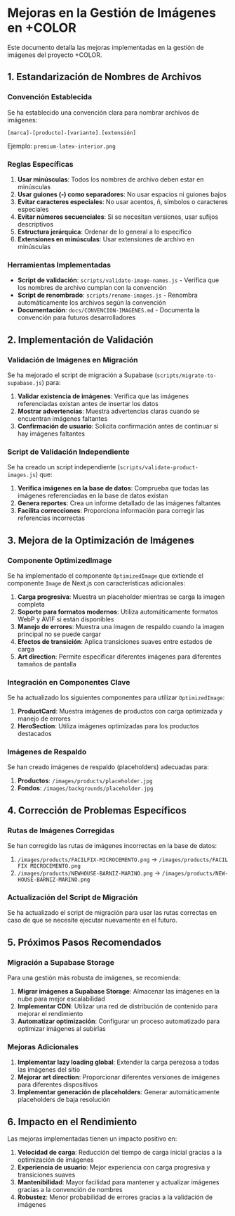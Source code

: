 # Mejoras en la Gestión de Imágenes en +COLOR

Este documento detalla las mejoras implementadas en la gestión de imágenes del proyecto +COLOR.

## 1. Estandarización de Nombres de Archivos

### Convención Establecida

Se ha establecido una convención clara para nombrar archivos de imágenes:

```
[marca]-[producto]-[variante].[extensión]
```

Ejemplo: `premium-latex-interior.png`

### Reglas Específicas

1. **Usar minúsculas**: Todos los nombres de archivo deben estar en minúsculas
2. **Usar guiones (-) como separadores**: No usar espacios ni guiones bajos
3. **Evitar caracteres especiales**: No usar acentos, ñ, símbolos o caracteres especiales
4. **Evitar números secuenciales**: Si se necesitan versiones, usar sufijos descriptivos
5. **Estructura jerárquica**: Ordenar de lo general a lo específico
6. **Extensiones en minúsculas**: Usar extensiones de archivo en minúsculas

### Herramientas Implementadas

- **Script de validación**: `scripts/validate-image-names.js` - Verifica que los nombres de archivo cumplan con la convención
- **Script de renombrado**: `scripts/rename-images.js` - Renombra automáticamente los archivos según la convención
- **Documentación**: `docs/CONVENCION-IMAGENES.md` - Documenta la convención para futuros desarrolladores

## 2. Implementación de Validación

### Validación de Imágenes en Migración

Se ha mejorado el script de migración a Supabase (`scripts/migrate-to-supabase.js`) para:

1. **Validar existencia de imágenes**: Verifica que las imágenes referenciadas existan antes de insertar los datos
2. **Mostrar advertencias**: Muestra advertencias claras cuando se encuentran imágenes faltantes
3. **Confirmación de usuario**: Solicita confirmación antes de continuar si hay imágenes faltantes

### Script de Validación Independiente

Se ha creado un script independiente (`scripts/validate-product-images.js`) que:

1. **Verifica imágenes en la base de datos**: Comprueba que todas las imágenes referenciadas en la base de datos existan
2. **Genera reportes**: Crea un informe detallado de las imágenes faltantes
3. **Facilita correcciones**: Proporciona información para corregir las referencias incorrectas

## 3. Mejora de la Optimización de Imágenes

### Componente OptimizedImage

Se ha implementado el componente `OptimizedImage` que extiende el componente `Image` de Next.js con características adicionales:

1. **Carga progresiva**: Muestra un placeholder mientras se carga la imagen completa
2. **Soporte para formatos modernos**: Utiliza automáticamente formatos WebP y AVIF si están disponibles
3. **Manejo de errores**: Muestra una imagen de respaldo cuando la imagen principal no se puede cargar
4. **Efectos de transición**: Aplica transiciones suaves entre estados de carga
5. **Art direction**: Permite especificar diferentes imágenes para diferentes tamaños de pantalla

### Integración en Componentes Clave

Se ha actualizado los siguientes componentes para utilizar `OptimizedImage`:

1. **ProductCard**: Muestra imágenes de productos con carga optimizada y manejo de errores
2. **HeroSection**: Utiliza imágenes optimizadas para los productos destacados

### Imágenes de Respaldo

Se han creado imágenes de respaldo (placeholders) adecuadas para:

1. **Productos**: `/images/products/placeholder.jpg`
2. **Fondos**: `/images/backgrounds/placeholder.jpg`

## 4. Corrección de Problemas Específicos

### Rutas de Imágenes Corregidas

Se han corregido las rutas de imágenes incorrectas en la base de datos:

1. `/images/products/FACILFIX-MICROCEMENTO.png` → `/images/products/FACIL FIX MICROCEMENTO.png`
2. `/images/products/NEWHOUSE-BARNIZ-MARINO.png` → `/images/products/NEW-HOUSE-BARNIZ-MARINO.png`

### Actualización del Script de Migración

Se ha actualizado el script de migración para usar las rutas correctas en caso de que se necesite ejecutar nuevamente en el futuro.

## 5. Próximos Pasos Recomendados

### Migración a Supabase Storage

Para una gestión más robusta de imágenes, se recomienda:

1. **Migrar imágenes a Supabase Storage**: Almacenar las imágenes en la nube para mejor escalabilidad
2. **Implementar CDN**: Utilizar una red de distribución de contenido para mejorar el rendimiento
3. **Automatizar optimización**: Configurar un proceso automatizado para optimizar imágenes al subirlas

### Mejoras Adicionales

1. **Implementar lazy loading global**: Extender la carga perezosa a todas las imágenes del sitio
2. **Mejorar art direction**: Proporcionar diferentes versiones de imágenes para diferentes dispositivos
3. **Implementar generación de placeholders**: Generar automáticamente placeholders de baja resolución

## 6. Impacto en el Rendimiento

Las mejoras implementadas tienen un impacto positivo en:

1. **Velocidad de carga**: Reducción del tiempo de carga inicial gracias a la optimización de imágenes
2. **Experiencia de usuario**: Mejor experiencia con carga progresiva y transiciones suaves
3. **Mantenibilidad**: Mayor facilidad para mantener y actualizar imágenes gracias a la convención de nombres
4. **Robustez**: Menor probabilidad de errores gracias a la validación de imágenes
